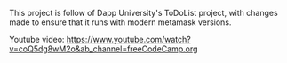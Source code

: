 This project is follow of Dapp University's ToDoList project, with changes made
to ensure that it runs with modern metamask versions.

Youtube video: https://www.youtube.com/watch?v=coQ5dg8wM2o&ab_channel=freeCodeCamp.org